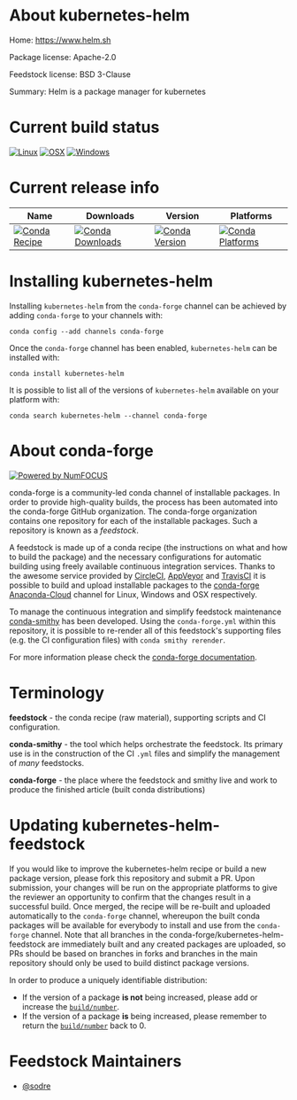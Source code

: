 About kubernetes-helm
=====================

Home: https://www.helm.sh

Package license: Apache-2.0

Feedstock license: BSD 3-Clause

Summary: Helm is a package manager for kubernetes



Current build status
====================

[![Linux](https://img.shields.io/circleci/project/github/conda-forge/kubernetes-helm-feedstock/master.svg?label=Linux)](https://circleci.com/gh/conda-forge/kubernetes-helm-feedstock)
[![OSX](https://img.shields.io/travis/conda-forge/kubernetes-helm-feedstock/master.svg?label=macOS)](https://travis-ci.org/conda-forge/kubernetes-helm-feedstock)
[![Windows](https://img.shields.io/appveyor/ci/conda-forge/kubernetes-helm-feedstock/master.svg?label=Windows)](https://ci.appveyor.com/project/conda-forge/kubernetes-helm-feedstock/branch/master)

Current release info
====================

| Name | Downloads | Version | Platforms |
| --- | --- | --- | --- |
| [![Conda Recipe](https://img.shields.io/badge/recipe-kubernetes--helm-green.svg)](https://anaconda.org/conda-forge/kubernetes-helm) | [![Conda Downloads](https://img.shields.io/conda/dn/conda-forge/kubernetes-helm.svg)](https://anaconda.org/conda-forge/kubernetes-helm) | [![Conda Version](https://img.shields.io/conda/vn/conda-forge/kubernetes-helm.svg)](https://anaconda.org/conda-forge/kubernetes-helm) | [![Conda Platforms](https://img.shields.io/conda/pn/conda-forge/kubernetes-helm.svg)](https://anaconda.org/conda-forge/kubernetes-helm) |

Installing kubernetes-helm
==========================

Installing `kubernetes-helm` from the `conda-forge` channel can be achieved by adding `conda-forge` to your channels with:

```
conda config --add channels conda-forge
```

Once the `conda-forge` channel has been enabled, `kubernetes-helm` can be installed with:

```
conda install kubernetes-helm
```

It is possible to list all of the versions of `kubernetes-helm` available on your platform with:

```
conda search kubernetes-helm --channel conda-forge
```


About conda-forge
=================

[![Powered by NumFOCUS](https://img.shields.io/badge/powered%20by-NumFOCUS-orange.svg?style=flat&colorA=E1523D&colorB=007D8A)](http://numfocus.org)

conda-forge is a community-led conda channel of installable packages.
In order to provide high-quality builds, the process has been automated into the
conda-forge GitHub organization. The conda-forge organization contains one repository
for each of the installable packages. Such a repository is known as a *feedstock*.

A feedstock is made up of a conda recipe (the instructions on what and how to build
the package) and the necessary configurations for automatic building using freely
available continuous integration services. Thanks to the awesome service provided by
[CircleCI](https://circleci.com/), [AppVeyor](https://www.appveyor.com/)
and [TravisCI](https://travis-ci.org/) it is possible to build and upload installable
packages to the [conda-forge](https://anaconda.org/conda-forge)
[Anaconda-Cloud](https://anaconda.org/) channel for Linux, Windows and OSX respectively.

To manage the continuous integration and simplify feedstock maintenance
[conda-smithy](https://github.com/conda-forge/conda-smithy) has been developed.
Using the ``conda-forge.yml`` within this repository, it is possible to re-render all of
this feedstock's supporting files (e.g. the CI configuration files) with ``conda smithy rerender``.

For more information please check the [conda-forge documentation](https://conda-forge.org/docs/).

Terminology
===========

**feedstock** - the conda recipe (raw material), supporting scripts and CI configuration.

**conda-smithy** - the tool which helps orchestrate the feedstock.
                   Its primary use is in the construction of the CI ``.yml`` files
                   and simplify the management of *many* feedstocks.

**conda-forge** - the place where the feedstock and smithy live and work to
                  produce the finished article (built conda distributions)


Updating kubernetes-helm-feedstock
==================================

If you would like to improve the kubernetes-helm recipe or build a new
package version, please fork this repository and submit a PR. Upon submission,
your changes will be run on the appropriate platforms to give the reviewer an
opportunity to confirm that the changes result in a successful build. Once
merged, the recipe will be re-built and uploaded automatically to the
`conda-forge` channel, whereupon the built conda packages will be available for
everybody to install and use from the `conda-forge` channel.
Note that all branches in the conda-forge/kubernetes-helm-feedstock are
immediately built and any created packages are uploaded, so PRs should be based
on branches in forks and branches in the main repository should only be used to
build distinct package versions.

In order to produce a uniquely identifiable distribution:
 * If the version of a package **is not** being increased, please add or increase
   the [``build/number``](https://conda.io/docs/user-guide/tasks/build-packages/define-metadata.html#build-number-and-string).
 * If the version of a package **is** being increased, please remember to return
   the [``build/number``](https://conda.io/docs/user-guide/tasks/build-packages/define-metadata.html#build-number-and-string)
   back to 0.

Feedstock Maintainers
=====================

* [@sodre](https://github.com/sodre/)

